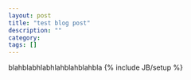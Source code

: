 ```yaml
---
layout: post
title: "test blog post"
description: ""
category: 
tags: []
---
```

blahblabhlabhlahblahblahbla
{% include JB/setup %}
